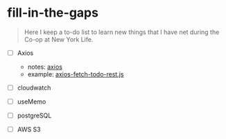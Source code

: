 # fill-in-the-gaps

> Here I keep a to-do list to learn new things that I have net during the Co-op at New York Life.

- [ ] Axios
    - notes: [axios](axios.md)
    - example: [axios-fetch-todo-rest.js](axios-fetch-todo-rest.js)

- [ ] cloudwatch
- [ ] useMemo

- [ ] postgreSQL
- [ ] AWS S3

